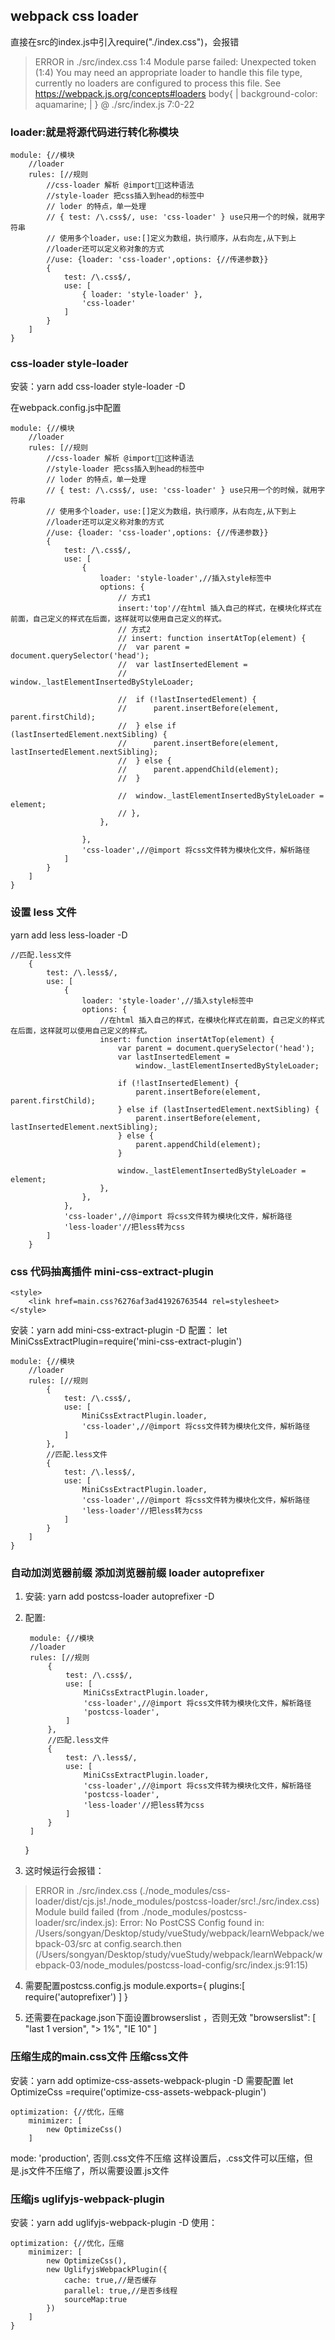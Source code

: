 ## webpack css loader
直接在src的index.js中引入require("./index.css")，会报错

> ERROR in ./src/index.css 1:4
Module parse failed: Unexpected token (1:4)
You may need an appropriate loader to handle this file type, currently no loaders are configured to process this file. See https://webpack.js.org/concepts#loaders
body{
|       background-color: aquamarine;
| }
 @ ./src/index.js 7:0-22


 ###  loader:就是将源代码进行转化称模块

 	module: {//模块
		//loader
		rules: [//规则 
			//css-loader 解析 @import这种语法
			//style-loader 把css插入到head的标签中
			// loder 的特点，单一处理
			// { test: /\.css$/, use: 'css-loader' } use只用一个的时候，就用字符串
			// 使用多个loader，use:[]定义为数组，执行顺序，从右向左,从下到上
			//loader还可以定义称对象的方式
			//use: {loader: 'css-loader',options: {//传递参数}}
			{
				test: /\.css$/,
				use: [
					{ loader: 'style-loader' },
					'css-loader'
				]
			}
		]
	}


### css-loader style-loader
安装：yarn add css-loader style-loader -D

在webpack.config.js中配置

	module: {//模块
		//loader
		rules: [//规则 
			//css-loader 解析 @import这种语法
			//style-loader 把css插入到head的标签中
			// loder 的特点，单一处理
			// { test: /\.css$/, use: 'css-loader' } use只用一个的时候，就用字符串
			// 使用多个loader，use:[]定义为数组，执行顺序，从右向左,从下到上
			//loader还可以定义称对象的方式
			//use: {loader: 'css-loader',options: {//传递参数}}
			{
				test: /\.css$/,
				use: [
					{
						loader: 'style-loader',//插入style标签中
						options: {
							// 方式1
							insert:'top'//在html 插入自己的样式，在模块化样式在前面，自己定义的样式在后面，这样就可以使用自己定义的样式。
							// 方式2
							// insert: function insertAtTop(element) {
							// 	var parent = document.querySelector('head');
							// 	var lastInsertedElement =
							// 		window._lastElementInsertedByStyleLoader;

							// 	if (!lastInsertedElement) {
							// 		parent.insertBefore(element, parent.firstChild);
							// 	} else if (lastInsertedElement.nextSibling) {
							// 		parent.insertBefore(element, lastInsertedElement.nextSibling);
							// 	} else {
							// 		parent.appendChild(element);
							// 	}

							// 	window._lastElementInsertedByStyleLoader = element;
							// },
						},
						
					},
					'css-loader',//@import 将css文件转为模块化文件，解析路径
				]
			}
		]
	}


### 设置 less 文件
yarn add less less-loader -D

	//匹配.less文件
		{
			test: /\.less$/,
			use: [
				{
					loader: 'style-loader',//插入style标签中
					options: {
						//在html 插入自己的样式，在模块化样式在前面，自己定义的样式在后面，这样就可以使用自己定义的样式。
						insert: function insertAtTop(element) {
							var parent = document.querySelector('head');
							var lastInsertedElement =
								window._lastElementInsertedByStyleLoader;

							if (!lastInsertedElement) {
								parent.insertBefore(element, parent.firstChild);
							} else if (lastInsertedElement.nextSibling) {
								parent.insertBefore(element, lastInsertedElement.nextSibling);
							} else {
								parent.appendChild(element);
							}

							window._lastElementInsertedByStyleLoader = element;
						},
					},
				},
				'css-loader',//@import 将css文件转为模块化文件，解析路径
				'less-loader'//把less转为css
			]
		}

### css 代码抽离插件 mini-css-extract-plugin

	<style>
		<link href=main.css?6276af3ad41926763544 rel=stylesheet>
	</style>
安装：yarn add mini-css-extract-plugin -D
配置：
let MiniCssExtractPlugin=require('mini-css-extract-plugin')

	module: {//模块
		//loader
		rules: [//规则 
			{
				test: /\.css$/,
				use: [
					MiniCssExtractPlugin.loader,
					'css-loader',//@import 将css文件转为模块化文件，解析路径
				]
			},
			//匹配.less文件
			{
				test: /\.less$/,
				use: [
					MiniCssExtractPlugin.loader,
					'css-loader',//@import 将css文件转为模块化文件，解析路径
					'less-loader'//把less转为css
				]
			}
		]
	}


### 自动加浏览器前缀  添加浏览器前缀 loader  autoprefixer

1. 安装: yarn add postcss-loader autoprefixer -D
2. 配置:

		module: {//模块
		//loader
		rules: [//规则 
			{
				test: /\.css$/,
				use: [
					MiniCssExtractPlugin.loader,
					'css-loader',//@import 将css文件转为模块化文件，解析路径
					'postcss-loader',
				]
			},
			//匹配.less文件
			{
				test: /\.less$/,
				use: [
					MiniCssExtractPlugin.loader,
					'css-loader',//@import 将css文件转为模块化文件，解析路径
					'postcss-loader',
					'less-loader'//把less转为css
				]
			}
		]
	}


3. 这时候运行会报错：
> ERROR in ./src/index.css (./node_modules/css-loader/dist/cjs.js!./node_modules/postcss-loader/src!./src/index.css)
    Module build failed (from ./node_modules/postcss-loader/src/index.js):
    Error: No PostCSS Config found in: /Users/songyan/Desktop/study/vueStudy/webpack/learnWebpack/webpack-03/src
        at config.search.then (/Users/songyan/Desktop/study/vueStudy/webpack/learnWebpack/webpack-03/node_modules/postcss-load-config/src/index.js:91:15)  


4. 需要配置postcss.config.js
	module.exports={
	plugins:[
		require('autoprefixer')
	]
}

5. 还需要在package.json下面设置browserslist ，否则无效
	  "browserslist": [
    "last 1 version",
    "> 1%",
    "IE 10"
  ]

### 压缩生成的main.css文件 压缩css文件

安装：yarn add optimize-css-assets-webpack-plugin -D
需要配置
let OptimizeCss =require('optimize-css-assets-webpack-plugin')

	optimization: {//优化，压缩
		minimizer: [
			new OptimizeCss()
		]


mode: 'production', 否则.css文件不压缩
这样设置后，.css文件可以压缩，但是.js文件不压缩了，所以需要设置.js文件


### 压缩js uglifyjs-webpack-plugin

安装：yarn add uglifyjs-webpack-plugin -D
使用：

	optimization: {//优化，压缩
		minimizer: [
			new OptimizeCss(),
			new UglifyjsWebpackPlugin({
				cache: true,//是否缓存
				parallel: true,//是否多线程
				sourceMap:true
			})
		]
	}






